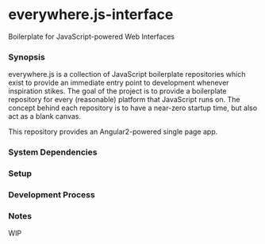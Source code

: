 # everywhere.js-interface
Boilerplate for JavaScript-powered Web Interfaces

### Synopsis
everywhere.js is a collection of JavaScript boilerplate repositories which
exist to provide an immediate entry point to development whenever inspiration
stikes. The goal of the project is to provide a boilerplate repository for
every (reasonable) platform that JavaScript runs on. The concept behind each
repository is to have a near-zero startup time, but also act as a blank
canvas.

This repository provides an Angular2-powered single page app.

### System Dependencies


### Setup

### Development Process

### Notes
WIP
